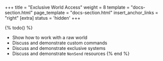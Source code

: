 +++
title = "Exclusive World Access"
weight = 8
template = "docs-section.html"
page_template = "docs-section.html"
insert_anchor_links = "right"
[extra]
status = 'hidden'
+++

{% todo() %}

* Show how to work with a raw world
* Discuss and demonstrate custom commands
* Discuss and demonstrate exclusive systems
* Discuss and demonstrate `NonSend` resources
{% end %}
